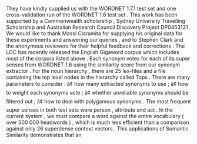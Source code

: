 They have kindly supplied us with the WORDNET 1.7.1 test set and one cross-validation run of the WORDNET 1.6 test set . 
This work has been supported by a Commonwealth scholarship , Sydney University Travelling Scholarship and Australian Research Council Discovery Project DP0453131 . 
We would like to thank Massi Ciaramita for supplying his original data for these experiments and answering our queries , and to Stephen Clark and the anonymous reviewers for their helpful feedback and corrections . 
The LDC has recently released the English Gigaword corpus which includes most of the corpora listed above . 
Each synonym votes for each of its super senses from WORDNET 1.6 using the similarity score from our synonym extractor . 
For the noun hierarchy , there are 25 lex-files and a file containing the top level nodes in the hierarchy called Tops . 
There are many parameters to consider : â¢ how many extracted synonyms to use ; â¢ how to weight each synonyms vote ; â¢ whether unreliable synonyms should be filtered out ; â¢ how to deal with polygamous synonyms . 
The most frequent super senses in both test sets were person , attribute and act . 
In the current system , we must compare a word against the entire vocabulary ( over 500 000 headwords ) , which is much less efficient than a comparison against only 26 superdense context vectors . 
This applications of Semantic Similarity demonstrates that an 